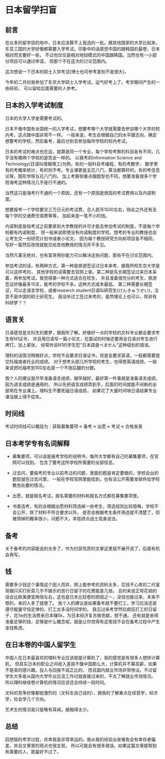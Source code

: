 # 日本留学扫盲

## 前言

在众多的留学目的地中，日本应该算不上首选的一批。跟其他国家的大学比起来，
东亚三国的大学好像都需要入学考试。印象中的话感觉中国的跟韩国的最卷，日本相对而言要好一些，
不过也仅仅是相对地狱模式的中国跟韩国。当然也有一小部分项目可以通过申请，
但那个不在这次的讨论范围内。

这次想说一下日本的硕士入学考试(博士也可参考差别不是很大)。

今年的二月份我参加了东京大学硕士入学考试，运气好考上了。考学期间产生的一些经验，
可以留给后面需要的人参考。

## 日本的入学考试制度

日本的大学入学是需要考试的。

日本不像中国有全国统一的入学考试，想要考哪个大学就需要去参加哪个大学的校内考，这点跟中国非常不一样。
一般来说，考生会根据自己的水平跟志向，确定想要考的学校，然后备考，最后分别去参加每所学校的校内考试。

日本的考试的难点也在这，就算是同一个专业，每个学校考察的科目各有不同，几乎没有哪两个学校的是完全一样的。
以我考的Information Science and Technology(日语叫情報理工)为例，有的一般科目考编程，有的考数学，
数学里有的考概率统计，有的则不考。专业课更是五花八门，算法都算好的，有的考信息论呀，图形学呀五花八门的。
加上考察侧重点跟题型也不同，想要准备很多个学校海考这种情况几乎是行不通的。

当然这只是海考行不通的一个原因，还有一个原因是很高的考试费用以及内诺制度。

想要报考一个学校要交三万日元的考试费，合人民币1500左右，除此之外还有去每个学的交通费住宿费等等，
加起来是一笔不小的钱。 

内诺制度是指考试之前要拿到大学教授的许可才能去参加考试的制度。不是每个学校都有内诺制度，
但一般来说即使没有内诺制度的学校，想考的专业的教授也会让考生交一份研究计划书或者小论文。
因为每个教授研究方向和项目各不相同，写好一篇然后改改就能交给其他教授的情况并不多见。

当然凡事无绝对，也有富哥用钞能力可以解决这些问题，那些不在讨论范围内。

参加考试的话，有两种方式，第一种是旅游签证过日本来考，据我所知东京大学是可以这样考的，
其他学校的话需要去官网上查。第二种是先长期签证过来日本呆着，再参加考试。我觉得第一种方式适合在校生，
并且准备很充分的考生，旅游签证好像最多15天，能考的学校不多。这种方式成本最低。
第二种需要长期签证，可以走语言学校，或者research student日语叫研究生(けんきゅうせい)，注意不是中国的硕士研究生。
我没听过工签过来考的，虽然理论上也可以，除非有科研梦？？

## 语言关

日语感觉是文科生的噩梦，据我所了解，好像好一点的学校的文科专业都会要求考生有N1证书，
并且用日语写一篇小论文，在面试的时候还要用全日语对考生进行拷打。加上紧张，
经常听说N1的学生犯"日本語食べません"这种级别的错误。

理科的话情况稍微好点，学校不会要求日语证书，但是会要求英语，一般都需要提交托福或者托业的成绩。
对于想考头部几所学校的考生，也得卷英语成绩，一般来说把托福考到100左右是一个不拖后腿的分数。

我个人的建议是尽早准备语言成绩，越早越好，最好第一件事就是准备语言成绩。因为语言成绩是通用的，
所以先把语言成绩弄到手，后面的时间就能不间断的全部用在专业课上。理科生不要死磕日语成绩，
如果花了大量时间啃日语结果专业课没跟上得不偿失。

## 时间线

考试时间线可以概括为：获取募集要项-> 备考-> 出愿-> 考试-> 合格发表

## 日本考学专有名词解释

- 募集要项，可以说是报考学校的说明书，每所大学都有自己的募集要项，在官网可以找到。
包含了要考这所学校所需要的全部信息。

- 过去问，要报考的专业以前考过的问题，里面的题是肯定要做的，学校会出的题型就在过去问里，
一般在学校官网里能找到，也有没公开需要发邮件给学校教务处要的情况。

- 出愿，就是报名考试，报名需要的材料和报名方式都在募集要项里。

- 书类选考，有的会根据出愿材料筛选掉一些考生，筛选规则比较隐晦，学校不会公开，除了材料不符合要求以外，
是否会根据考生条件筛选就不清楚了，但被筛掉的概率很小，问题不大，本低绩点战士现身说法。

## 备考

关于备考的内容能说的太多了，作为扫盲性质的文章这里就不展开说了，后面有机会再写。

## 钱

需要多少钱这个事情这个因人而异，网上能参考的资料太多，花钱不心疼的二代富哥跟只买打折菜几乎不娱乐的苦行日留子的花费能差几倍。
总的来说正常花销的话会比欧美便宜两倍左右，这也是日本比较卷的原因之一，没钱也能过来，本来不卷的，来的人多了就卷了。
我个人的建议是如果备考就不要打工，学习应该还是遵守能量守恒定律的，打工太多没时间学的。
我见过来考学然后疯狂打工的日留子，花1w的生活费来日本赚5k，为日本经济复苏做贡献，想不通。
还有就是来得准备足够的钱，足够是什么概念呢，就是让你觉得有这笔钱不会在备考过程中产生金钱焦虑。

## 在日本卷的中国人留学生

中国人在日本最喜欢的理科专业应该就是计算机了，我的感觉是有很多人想转计算机，
但其实日本的职业之间收入差距不像中国那么大，计算机并不算高薪，如果不是真的感兴趣，投入与回报不成正比的，
而且国内就业市场非常惨淡。不过留学生大多是从国内大学毕业后没工作过就直接过来的，不太了解就业市场情况。
所以理科继续卷计算机的情况应该还会持续一段时间。

文科的竞争好像都挺激烈的（文科生自己说的），据我的了解重点在经营学，经济学，社会学几个方向。

艺术生的情况我只是略有耳闻，接触得太少。

## 总结

回想我的考学过程，庆幸我是非常幸运的。我从我的经验出发难免会有幸存者偏差，并且文章里的观点也很主观，
所以可能会有很多错误。如果这篇文章能帮到有需要的人，那最好不过了。
